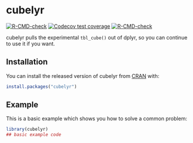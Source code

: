# cubelyr

<!-- badges: start -->
[![R-CMD-check](https://github.com/hadley/cubelyr/workflows/R-CMD-check/badge.svg)](https://github.com/hadley/cubelyr/actions)
[![Codecov test coverage](https://codecov.io/gh/hadley/cubelyr/branch/master/graph/badge.svg)](https://app.codecov.io/gh/hadley/cubelyr?branch=master)
[![R-CMD-check](https://github.com/hadley/cubelyr/actions/workflows/R-CMD-check.yaml/badge.svg)](https://github.com/hadley/cubelyr/actions/workflows/R-CMD-check.yaml)
<!-- badges: end -->

cubelyr pulls the experimental `tbl_cube()` out of dplyr, so you can continue to use it if you want.

## Installation

You can install the released version of cubelyr from [CRAN](https://CRAN.R-project.org) with:

``` r
install.packages("cubelyr")
```

## Example

This is a basic example which shows you how to solve a common problem:

``` r
library(cubelyr)
## basic example code
```

